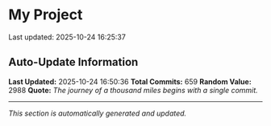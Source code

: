 # My Project


Last updated: 2025-10-24 16:25:37


























































































































































































































































































































































































































































































































































































































































































































































































































































































































































































































































































## Auto-Update Information

**Last Updated:** 2025-10-24 16:50:36
**Total Commits:** 659
**Random Value:** 2988
**Quote:** _The journey of a thousand miles begins with a single commit._

---
_This section is automatically generated and updated._